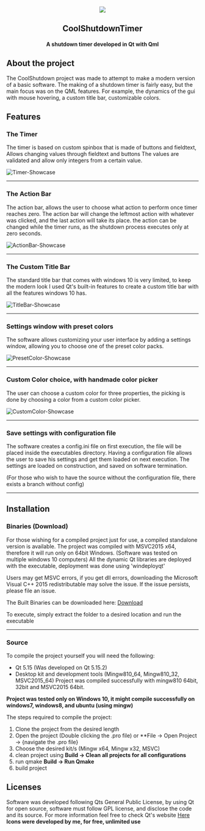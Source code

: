 
<!-- PROJECT LOGO -->
<br />
<p align="center">
  <a href="https://imgur.com/EUdrz2J"><img src="https://i.imgur.com/EUdrz2J.png" /></a>
  </a>

  <h2 align="center">CoolShutdownTimer</h2>
  <h4 align="center">A shutdown timer developed in Qt with Qml</h4>
</p>

## About the project
The CoolShutdown project was made to attempt to make a modern version of a basic software. 
The making of a shutdown timer is fairly easy, but the main focus was on the QML features.
For example, the dynamics of the gui with mouse hovering, a custom title bar, customizable colors.

## Features
### The Timer
The timer is based on custom spinbox that is made of buttons and fieldtext, Allows changing values through fieldtext and buttons
The values are validated and allow only integers from a certain value.

![Timer-Showcase](https://i.imgur.com/VJXEyC8.gif)


------
### The Action Bar

The action bar, allows the user to choose what action to perform once timer reaches zero. The action bar will change the leftmost action with whatever was clicked, and the last
action will take its place. the action can be changed while the timer runs, as the shutdown process executes only at zero seconds.

![ActionBar-Showcase](https://i.imgur.com/wEq0YUM.gif)

------
### The Custom Title Bar


The standard title bar that comes with windows 10 is very limited, to keep the modern look I used Qt's built-in features to create a custom title bar with all the features windows 10 has.

![TitleBar-Showcase](https://i.imgur.com/6fj8lMT.gif)

------
### Settings window with preset colors

The software allows customizing your user interface by adding a settings window, allowing you to choose one of the preset color packs.

![PresetColor-Showcase](https://i.imgur.com/iGp3ae1.gif)

------
### Custom Color choice, with handmade color picker

The user can choose a custom color for three properties, the picking is done by choosing a color from a custom color picker.

![CustomColor-Showcase](https://i.imgur.com/jdprm42.gif)

------
### Save settings with configuration file

The software creates a config.ini file on first execution, the file will be placed inside the executables directory.
Having a configuration file allows the user to save his settings and get them loaded on next execution.
The settings are loaded on construction, and saved on software termination.

(For those who wish to have the source without the configuration file, there exists a branch without config)

------
## Installation

### Binaries (Download)

For those wishing for a compiled project just for use, a compiled standalone version is available.
The project was compiled with MSVC2015 x64, therefore it will run only on 64bit Windows. (Software was tested on multiple windows 10 computers)
All the dynamic Qt libraries are deployed with the executable, deployment was done using 'windeployqt'

Users may get MSVC errors, if you get dll errors, downloading the Microsoft Visual C++ 2015 redistributable may solve the issue.
If the issue persists, please file an issue.

The Built Binaries can be downloaded here: [Download](https://mega.nz/file/8d1SEbYY#fTJLZr4u7tGDlw83gcMtaRdlH5yljJKm1whF6hRD9iY "Download Through mega.nz")

To execute, simply extract the folder to a desired location and run the executable

------
### Source
To compile the project yourself you will need the following:
* Qt 5.15 (Was developed on Qt 5.15.2)
* Desktop kit and development tools (Mingw810_64, Mingw810_32, MSVC2015_64) Project was compiled successfully with mingw810 64bit, 32bit and MSVC2015 64bit.

**Project was tested only on Windows 10, it might compile successfully on windows7, windows8, and ubuntu (using mingw)**

The steps required to compile the project:
1. Clone the project from the desired length
2. Open the project (Double clicking the .pro file) or **File -> Open Project -> {navigate the .pro file}
3. Choose the desired kit/s (Mingw x64, Mingw x32, MSVC)
4. clean project using **Build -> Clean all projects for all configurations** 
5. run qmake **Build -> Run Qmake** 
6. build project

## Licenses
Software was developed following Qts General Public License, by using Qt for open source, software must follow GPL license, and disclose the code and its source.
For more information feel free to check Qt's website [Here](https://www.qt.io "Qt website")
**Icons were developed by me, for free, unlimited use**




